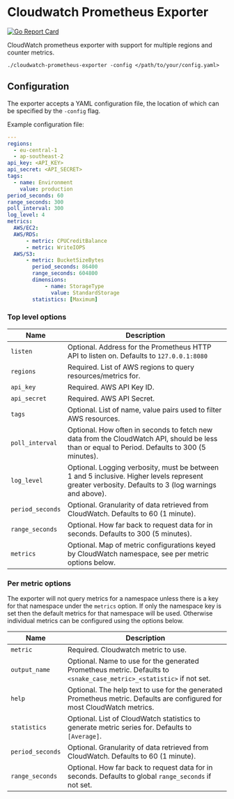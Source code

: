 # Cloudwatch Prometheus Exporter

[![Go Report Card](https://goreportcard.com/badge/github.com/CoverGenius/cloudwatch-prometheus-exporter)][goreportcard]

CloudWatch prometheus exporter with support for multiple regions and counter metrics.

`./cloudwatch-prometheus-exporter -config </path/to/your/config.yaml>`

## Configuration

The exporter accepts a YAML configuration file, the location of which can be specified by the `-config` flag.

Example configuration file:
```yaml
---
regions:
  - eu-central-1
  - ap-southeast-2
api_key: <API_KEY>
api_secret: <API_SECRET>
tags:
  - name: Environment
    value: production
period_seconds: 60
range_seconds: 300
poll_interval: 300
log_level: 4
metrics:
  AWS/EC2:
  AWS/RDS:
      - metric: CPUCreditBalance
      - metric: WriteIOPS
  AWS/S3:
      - metric: BucketSizeBytes
        period_seconds: 86400
        range_seconds: 604800
        dimensions:
            - name: StorageType
              value: StandardStorage
        statistics: [Maximum]
```

### Top level options

Name              | Description
------------------|------------
`listen`          | Optional. Address for the Prometheus HTTP API to listen on. Defaults to `127.0.0.1:8080`
`regions`         | Required. List of AWS regions to query resources/metrics for.
`api_key`         | Required. AWS API Key ID.
`api_secret`      | Required. AWS API Secret.
`tags`            | Optional. List of name, value pairs used to filter AWS resources.
`poll_interval`   | Optional. How often in seconds to fetch new data from the CloudWatch API, should be less than or equal to Period. Defaults to 300 (5 minutes).
`log_level`       | Optional. Logging verbosity, must be between 1 and 5 inclusive. Higher levels represent greater verbosity. Defaults to 3 (log warnings and above).
`period_seconds`  | Optional. Granularity of data retrieved from CloudWatch. Defaults to 60 (1 minute).
`range_seconds`   | Optional. How far back to request data for in seconds. Defaults to 300 (5 minutes).
`metrics`         | Optional. Map of metric configurations keyed by CloudWatch namespace, see per metric options below.

### Per metric options

The exporter will not query metrics for a namespace unless there is a key for that namespace under the `metrics` option. If only the namespace key is set then the default metrics for that namespace will be used. Otherwise individual metrics can be configured using the options below.

Name              | Description
------------------|------------
`metric`          | Required. Cloudwatch metric to use.
`output_name`     | Optional. Name to use for the generated Prometheus metric. Defaults to `<snake_case_metric>_<statistic>` if not set.
`help`            | Optional. The help text to use for the generated Prometheus metric. Defaults are configured for most CloudWatch metrics.
`statistics`      | Optional. List of CloudWatch statistics to generate metric series for. Defaults to `[Average]`.
`period_seconds`  | Optional. Granularity of data retrieved from CloudWatch. Defaults to 60 (1 minute).
`range_seconds`   | Optional. How far back to request data for in seconds. Defaults to global `range_seconds` if not set.

[goreportcard]: https://goreportcard.com/report/github.com/CoverGenius/cloudwatch-prometheus-exporter

